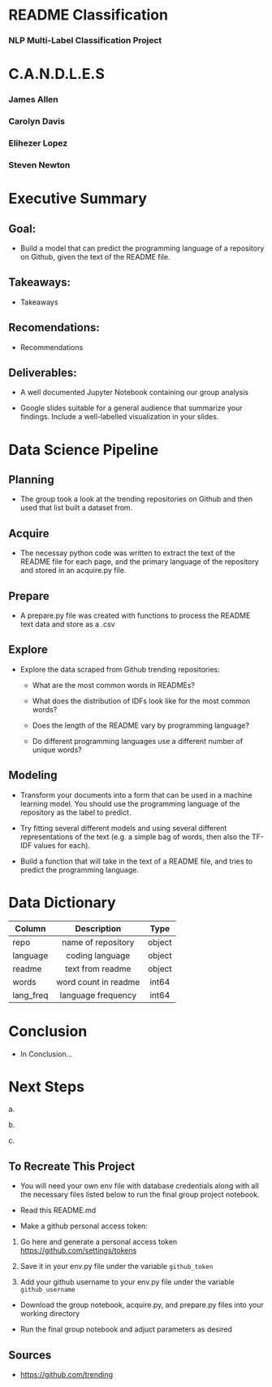 # README Classification
### NLP Multi-Label Classification Project

# C.A.N.D.L.E.S

### James Allen
### Carolyn Davis
### Elihezer Lopez
### Steven Newton

# Executive Summary

## Goal:
- Build a model that can predict the programming language of a repository on Github, given the text of the README file.

## Takeaways:
- Takeaways

## Recomendations:
- Recommendations

## Deliverables:
- A well documented Jupyter Notebook containing our group analysis

- Google slides suitable for a general audience that summarize your findings. Include a well-labelled visualization in your slides.

# Data Science Pipeline

## Planning
- The group took a look at the trending repositories on Github and then used that list built a dataset from. 

## Acquire
- The necessay python code was written to extract the text of the README file for each page, and the primary language of the repository and stored in an acquire.py file.

## Prepare
- A prepare.py file was created with functions to process the README text data and store as a .csv

## Explore
- Explore the data scraped from Github trending repositories:

    - What are the most common words in READMEs?
    
    - What does the distribution of IDFs look like for the most common words?
    
    - Does the length of the README vary by programming language?
    
    - Do different programming languages use a different number of unique words?

## Modeling

- Transform your documents into a form that can be used in a machine learning model. You should use the programming language of the repository as the label to predict.

- Try fitting several different models and using several different representations of the text (e.g. a simple bag of words, then also the TF-IDF values for each).

- Build a function that will take in the text of a README file, and tries to predict the programming language.

# Data Dictionary

| Column        | Description          | Type   |
| ------------- |:--------------------:|:------:|
| repo          | name of repository   | object |
| language      | coding language      | object |
| readme        | text from readme     | object |
| words         | word count in readme |  int64 |
| lang_freq     | language frequency   |  int64 |


# Conclusion
- In Conclusion...

# Next Steps
a. 

b.

c.


## To Recreate This Project

- You will need your own env file with database credentials along with all the necessary files listed below to run the final group project notebook.

- Read this README.md

- Make a github personal access token:
1. Go here and generate a personal access token https://github.com/settings/tokens

2. Save it in your env.py file under the variable `github_token` 

3. Add your github username to your env.py file under the variable `github_username`

- Download the group notebook, acquire.py, and prepare.py files into your working directory

- Run the final group notebook and adjuct parameters as desired

## Sources
- https://github.com/trending